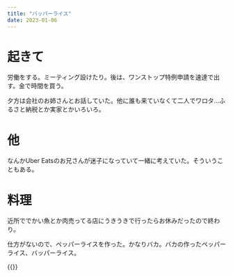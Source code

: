 ```yaml
---
title: "バッパーライス"
date: 2023-01-06
---
```


# 起きて
労働をする。ミーティング設けたり。後は、ワンストップ特例申請を速達で出す。金で時間を買う。

夕方は会社のお姉さんとお話していた。他に誰も来ていなくて二人でワロタ...ふるさと納税とか実家とかいろいろ。


# 他
なんかUber Eatsのお兄さんが迷子になっていて一緒に考えていた。そういうこともある。

# 料理
近所ででかい魚とか肉売ってる店にうきうきで行ったらお休みだったので終わり。

仕方がないので、ペッパーライスを作った。かなりバカ。バカの作ったペッパーライス、バッパーライス。

{{<tweet user="dango_bot" id="1611340668873629699">}}